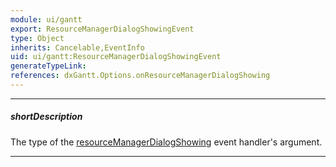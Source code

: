 ```yaml
---
module: ui/gantt
export: ResourceManagerDialogShowingEvent
type: Object
inherits: Cancelable,EventInfo
uid: ui/gantt:ResourceManagerDialogShowingEvent
generateTypeLink: 
references: dxGantt.Options.onResourceManagerDialogShowing
---
```

---
##### shortDescription
The type of the [resourceManagerDialogShowing]({basewidgetpath}/Events/#resourceManagerDialogShowing) event handler's argument.

---
<!-- Description goes here -->